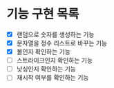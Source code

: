 # 기능 구현 목록
- [x] 랜덤으로 숫자를 생성하는 기능
- [x] 문자열을 정수 리스트로 바꾸는 기능
- [x] 볼인지 확인하는 기능
- [ ] 스트라이크인지 확인하는 기능
- [ ] 낫싱인지 확인하는 기능
- [ ] 재시작 여부를 확인하는 기능